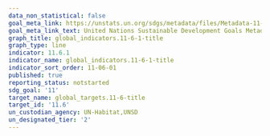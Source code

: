 ```yaml
---
data_non_statistical: false
goal_meta_link: https://unstats.un.org/sdgs/metadata/files/Metadata-11-06-01.pdf
goal_meta_link_text: United Nations Sustainable Development Goals Metadata (pdf 2066kB)
graph_title: global_indicators.11-6-1-title
graph_type: line
indicator: 11.6.1
indicator_name: global_indicators.11-6-1-title
indicator_sort_order: 11-06-01
published: true
reporting_status: notstarted
sdg_goal: '11'
target_name: global_targets.11-6-title
target_id: '11.6'
un_custodian_agency: UN-Habitat,UNSD
un_designated_tier: '2'
---
```

